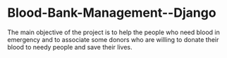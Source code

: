 # Blood-Bank-Management--Django
The main objective of the project is to help the people who need blood in emergency and to associate some donors who are willing to donate their blood to needy people and save their lives.
